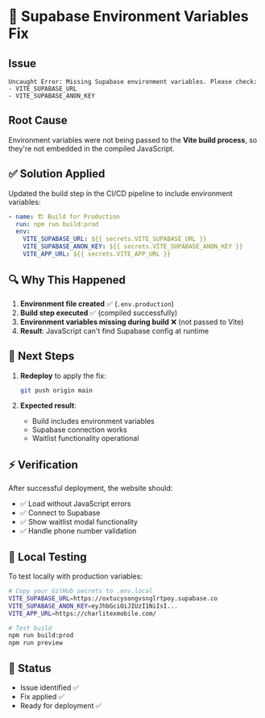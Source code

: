 # 🚨 Supabase Environment Variables Fix

## Issue
```
Uncaught Error: Missing Supabase environment variables. Please check:
- VITE_SUPABASE_URL
- VITE_SUPABASE_ANON_KEY
```

## Root Cause
Environment variables were not being passed to the **Vite build process**, so they're not embedded in the compiled JavaScript.

## ✅ Solution Applied

Updated the build step in the CI/CD pipeline to include environment variables:

```yaml
- name: 🏗️ Build for Production
  run: npm run build:prod
  env:
    VITE_SUPABASE_URL: ${{ secrets.VITE_SUPABASE_URL }}
    VITE_SUPABASE_ANON_KEY: ${{ secrets.VITE_SUPABASE_ANON_KEY }}
    VITE_APP_URL: ${{ secrets.VITE_APP_URL }}
```

## 🔍 Why This Happened

1. **Environment file created** ✅ (`.env.production`)
2. **Build step executed** ✅ (compiled successfully)  
3. **Environment variables missing during build** ❌ (not passed to Vite)
4. **Result**: JavaScript can't find Supabase config at runtime

## 🚀 Next Steps

1. **Redeploy** to apply the fix:
   ```bash
   git push origin main
   ```

2. **Expected result**:
   - Build includes environment variables
   - Supabase connection works
   - Waitlist functionality operational

## ⚡ Verification

After successful deployment, the website should:
- ✅ Load without JavaScript errors
- ✅ Connect to Supabase 
- ✅ Show waitlist modal functionality
- ✅ Handle phone number validation

## 🔧 Local Testing

To test locally with production variables:
```bash
# Copy your GitHub secrets to .env.local
VITE_SUPABASE_URL=https://oxtucysongvsnglrtpoy.supabase.co
VITE_SUPABASE_ANON_KEY=eyJhbGciOiJIUzI1NiIsI...
VITE_APP_URL=https://charlitexmobile.com/

# Test build
npm run build:prod
npm run preview
```

## 🎯 Status
- Issue identified ✅
- Fix applied ✅  
- Ready for deployment ✅
